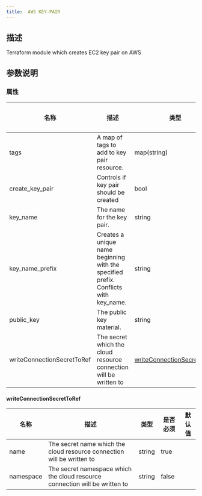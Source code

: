 ```yaml
---
title:  AWS KEY-PAIR
---
```


## 描述

Terraform module which creates EC2 key pair on AWS

## 参数说明


### 属性

 名称 | 描述 | 类型 | 是否必须 | 默认值 
 ------------ | ------------- | ------------- | ------------- | ------------- 
 tags | A map of tags to add to key pair resource. | map(string) | false |  
 create_key_pair | Controls if key pair should be created | bool | false |  
 key_name | The name for the key pair. | string | false |  
 key_name_prefix | Creates a unique name beginning with the specified prefix. Conflicts with key_name. | string | false |  
 public_key | The public key material. | string | false |  
 writeConnectionSecretToRef | The secret which the cloud resource connection will be written to | [writeConnectionSecretToRef](#writeConnectionSecretToRef) | false |  


#### writeConnectionSecretToRef

 名称 | 描述 | 类型 | 是否必须 | 默认值 
 ------------ | ------------- | ------------- | ------------- | ------------- 
 name | The secret name which the cloud resource connection will be written to | string | true |  
 namespace | The secret namespace which the cloud resource connection will be written to | string | false |  

